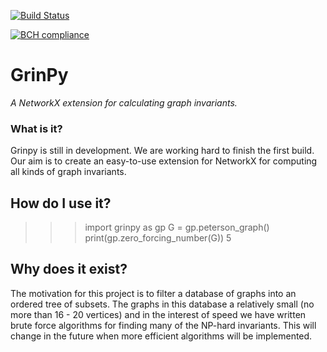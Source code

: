 [![Build Status](https://travis-ci.org/somacdivad/grinpy.svg?branch=master)](https://travis-ci.org/somacdivad/grinpy)

[![BCH compliance](https://bettercodehub.com/edge/badge/somacdivad/grinpy?branch=master)](https://bettercodehub.com/)

# GrinPy
*A NetworkX extension for calculating graph invariants.*

### What is it?
Grinpy is still in development. We are working hard to finish the first build. Our aim is to create an easy-to-use extension for NetworkX for computing all kinds of graph invariants.

## How do I use it?
>>> import grinpy as gp
>>> G = gp.peterson_graph()
>>> print(gp.zero_forcing_number(G))
5

## Why does it exist?
The motivation for this project is to filter a database of graphs into an ordered tree of subsets. The graphs in this database a relatively small (no more than 16 - 20 vertices) and in the interest of speed we have written brute
force algorithms for finding many of the NP-hard invariants. This will change in the future when more efficient algorithms will be implemented.
